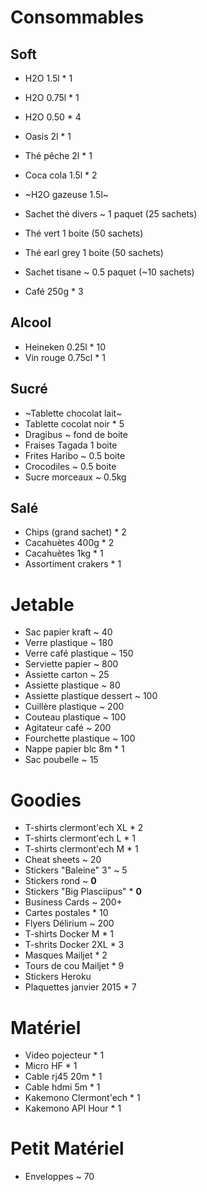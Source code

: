 # Consommables

## Soft

- H2O 1.5l * 1
- H2O 0.75l * 1
- H2O 0.50 * 4
- Oasis 2l * 1
- Thé pêche 2l * 1
- Coca cola 1.5l * 2
- ~H2O gazeuse 1.5l~

- Sachet thé divers ~ 1 paquet (25 sachets)
- Thé vert 1 boite (50 sachets)
- Thé earl grey 1 boite (50 sachets)
- Sachet tisane ~ 0.5 paquet (~10 sachets)
- Café 250g * 3

## Alcool

- Heineken 0.25l * 10
- Vin rouge 0.75cl * 1

## Sucré

- ~Tablette chocolat lait~
- Tablette cocolat noir * 5
- Dragibus ~ fond de boite
- Fraises Tagada 1 boite
- Frites Haribo ~ 0.5 boite
- Crocodiles ~ 0.5 boite
- Sucre morceaux  ~ 0.5kg

## Salé

- Chips (grand sachet) * 2
- Cacahuètes 400g * 2
- Cacahuètes 1kg * 1
- Assortiment crakers * 1

# Jetable

- Sac papier kraft ~ 40
- Verre plastique ~ 180
- Verre café plastique ~ 150
- Serviette papier ~ 800
- Assiette carton ~ 25
- Assiette plastique ~ 80
- Assiette plastique dessert ~ 100
- Cuillère plastique ~ 200
- Couteau plastique ~ 100
- Agitateur café ~ 200
- Fourchette plastique ~ 100
- Nappe papier blc 8m * 1
- Sac poubelle ~ 15

# Goodies

- T-shirts clermont'ech XL * 2
- T-shirts clermont'ech L * 1
- T-shirts clermont'ech M * 1
- Cheat sheets ~ 20
- Stickers "Baleine" 3" ~ 5
- Stickers rond ~ **0**
- Stickers "Big Plasciipus" * **0**
- Business Cards ~ 200+
- Cartes postales * 10
- Flyers Délirium ~ 200
- T-shirts Docker M * 1
- T-shrits Docker 2XL * 3
- Masques Mailjet * 2
- Tours de cou Mailjet * 9
- Stickers Heroku
- Plaquettes janvier 2015 * 7

# Matériel

- Video pojecteur * 1
- Micro HF * 1
- Cable rj45 20m * 1
- Cable hdmi 5m * 1
- Kakemono Clermont'ech * 1
- Kakemono API Hour * 1

# Petit Matériel

- Enveloppes ~ 70
